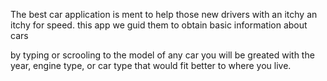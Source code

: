 The best car application is ment to help those new drivers with an itchy an itchy for 
speed. this app we guid them to obtain basic information about cars 

by typing or scrooling to the model of any car 
you will be greated with the year, engine type, or  car type that would fit better
to where you live. 
